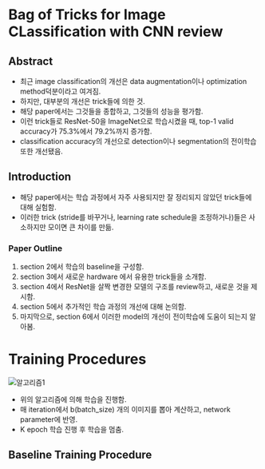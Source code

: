 # Bag of Tricks for Image CLassification with CNN review

## Abstract
- 최근 image classification의 개선은 data augmentation이나 optimization method덕분이라고 여겨짐.
 -  하지만, 대부분의 개선은 trick들에 의한 것.
 -  해당 paper에서는 그것들을 종합하고, 그것들의 성능을 평가함.
 -  이런 trick들로 ResNet-50을 ImageNet으로 학습시켰을 때, top-1 valid accuracy가 75.3%에서 79.2%까지 증가함.
 -  classification accuracy의 개선으로 detection이나 segmentation의 전이학습 또한 개선됐음.

## Introduction
-  해당 paper에서는 학습 과정에서 자주 사용되지만 잘 정리되지 않았던 trick들에 대해 실험함.
-  이러한 trick (stride를 바꾸거나, learning rate schedule을 조정하거나)들은 사소하지만 모이면 큰 차이를 만듦.

### Paper Outline
1.  section 2에서 학습의 baseline을 구성함.
2.  section 3에서 새로운 hardware 에서 유용한 trick들을 소개함.
3.  section 4에서 ResNet을 살짝 변경한 모델의 구조를 review하고, 새로운 것을 제시함.
4.  section 5에서 추가적인 학습 과정의 개선에 대해 논의함.
5.  마지막으로, section 6에서 이러한 model의 개선이 전이학습에 도움이 되는지 알아봄.

# Training Procedures   
![알고리즘1](https://i.ibb.co/GJ2cmCx/algo1.png)
- 위의 알고리즘에 의해 학습을 진행함.
- 매 iteration에서 b(batch_size) 개의 이미지를 뽑아 계산하고, network parameter에 반영.
-  K epoch 학습 진행 후 학습을 멈춤.

## Baseline Training Procedure

<!--stackedit_data:
eyJoaXN0b3J5IjpbMTQ2MDE3NDExN119
-->